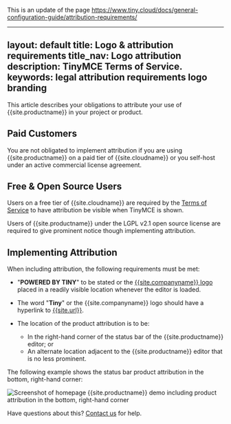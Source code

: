 
This is an update of the page https://www.tiny.cloud/docs/general-configuration-guide/attribution-requirements/

---
layout: default
title: Logo &amp; attribution requirements
title_nav: Logo attribution
description: TinyMCE Terms of Service.
keywords: legal attribution requirements logo branding
---

This article describes your obligations to attribute your use of {{site.productname}} in your project or product.

## Paid Customers

You are not obligated to implement attribution if you are using {{site.productname}} on a paid tier of {{site.cloudname}} or you self-host under an active commercial license agreement.

## Free & Open Source Users

Users on a free tier of {{site.cloudname}} are required by the [Terms of Service](https://about.tiny.cloud/legal/tiny-cloud-services-subscription-agreement/) to have attribution be visible when TinyMCE is shown.

Users of {{site.productname}} under the LGPL v2.1 open source license are required to give prominent notice though implementing attribution.

## Implementing Attribution

When including attribution, the following requirements must be met:

* "**POWERED BY TINY**" to be stated or the [{{site.companyname}} logo]({{site.url}}/guidelines/#logo) placed in a readily visible location whenever the editor is loaded.
* The word "**Tiny**" or the {{site.companyname}} logo should have a hyperlink to [{{site.url}}]({{site.url}}).
* The location of the product attribution is to be:

  * In the right-hand corner of the status bar of the {{site.productname}} editor; or
  * An alternate location adjacent to the {{site.productname}} editor that is no less prominent.

The following example shows the status bar product attribution in the bottom, right-hand corner:

![Screenshot of homepage {{site.productname}} demo including product attribution in the bottom, right-hand corner]({{site.baseurl}}/images/tinymce5-homepage-demo.png)

Have questions about this? [Contact us]({{site.contactpage}}) for help.


